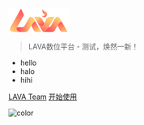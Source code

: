 <!-- _coverpage.md 封面 -->

![logo](_media/pic_system_logo.svg ':size=18%')


> LAVA数位平台 - 测试，焕然一新！

- hello
- halo
- hihi

[LAVA Team]()
[开始使用](#欢迎使用)

![color](#17385A)